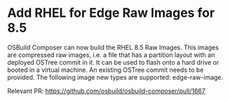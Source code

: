 # Add RHEL for Edge Raw Images for 8.5

OSBuild Composer can now build the RHEL 8.5 Raw Images. This images are
compressed raw images, i.e. a file that has a partition layout with an
deployed OSTree commit in it. It can be used to flash onto a hard drive
or booted in a virtual machine. An existing OSTree commit needs to
be provided.
The following image new types are supported: edge-raw-image.

Relevant PR: https://github.com/osbuild/osbuild-composer/pull/1667
